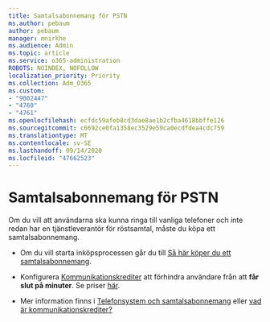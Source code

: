 ```yaml
---
title: Samtalsabonnemang för PSTN
ms.author: pebaum
author: pebaum
manager: mnirkhe
ms.audience: Admin
ms.topic: article
ms.service: o365-administration
ROBOTS: NOINDEX, NOFOLLOW
localization_priority: Priority
ms.collection: Adm_O365
ms.custom:
- "9002447"
- "4760"
- "4761"
ms.openlocfilehash: ecfdc59afeb8cd3dae8ae1b2cfba4618bbffe126
ms.sourcegitcommit: c6692ce0fa1358ec3529e59ca0ecdfdea4cdc759
ms.translationtype: MT
ms.contentlocale: sv-SE
ms.lasthandoff: 09/14/2020
ms.locfileid: "47662523"
---
```

# <a name="pstn-calling-plans"></a>Samtalsabonnemang för PSTN

Om du vill att användarna ska kunna ringa till vanliga telefoner och inte redan har en tjänstleverantör för röstsamtal, måste du köpa ett samtalsabonnemang.

- Om du vill starta inköpsprocessen går du till [Så här köper du ett samtalsabonnemang](https://docs.microsoft.com/MicrosoftTeams/calling-plans-for-office-365).

- Konfigurera [Kommunikationskrediter](https://docs.microsoft.com/microsoftteams/set-up-communications-credits-for-your-organization) att förhindra användare från att **får slut på minuter**. Se priser [här](https://products.office.com/microsoft-teams/voice-calling). 

- Mer information finns i [Telefonsystem och samtalsabonnemang](https://docs.microsoft.com/MicrosoftTeams/calling-plan-landing-page) eller [vad är kommunikationskrediter?](https://docs.microsoft.com/microsoftteams/what-are-communications-credits)
